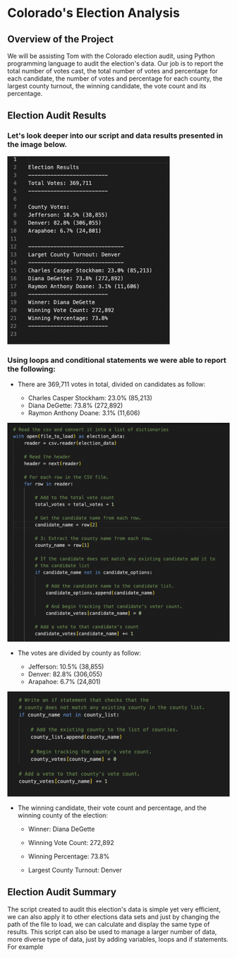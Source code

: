 # Colorado's Election Analysis


## Overview of the Project

We will be assisting Tom with the Colorado election audit, using Python programming language to audit the election's data. Our job is to report the total number of votes cast, the total number of votes and percentage for each candidate, the number of votes and percentage for each county, the largest county turnout, the winning candidate, the vote count and its percentage. 

## Election Audit Results

### Let's look deeper into our script and data results presented in the image below.

![This is an image](https://github.com/Zbahsoun/Election_Analysis/blob/main/Resources/Image%201.png)

### Using loops and conditional statements we were able to report the following:

- There are 369,711 votes in total, divided on candidates as follow:

    - Charles Casper Stockham: 23.0% (85,213)
    - Diana DeGette: 73.8% (272,892)
    - Raymon Anthony Doane: 3.1% (11,606)

![This is an image](https://github.com/Zbahsoun/Election_Analysis/blob/main/Resources/Image%202.png)

- The votes are divided by county as follow:

   - Jefferson: 10.5% (38,855)
   - Denver: 82.8% (306,055)
   - Arapahoe: 6.7% (24,801)

![This is an image](https://github.com/Zbahsoun/Election_Analysis/blob/main/Resources/Image%203.png)

- The winning candidate, their vote count and percentage, and the winning county of the election:

   - Winner: Diana DeGette
   - Winning Vote Count: 272,892
   - Winning Percentage: 73.8%

   - Largest County Turnout: Denver

## Election Audit Summary

The script created to audit this election's data is simple yet very efficient, we can also apply it to other elections data sets and just by changing the path of the file to load, we can calculate and display the same type of results. This script can also be used to manage a larger number of data, more diverse type of data, just by adding variables, loops and if statements. For example
